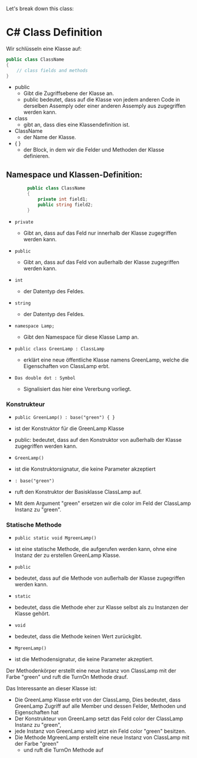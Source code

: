 ﻿Let's break down this class:
# C# Class Definition
Wir schlüsseln eine Klasse auf:

```csharp
public class ClassName
{
    // class fields and methods
}
```

- public
  -  Gibt die Zugriffsebene der Klasse an.
  -  public bedeutet, dass auf die Klasse von jedem anderen Code in derselben Assemply oder einer anderen Assemply aus zugegriffen werden kann.
- class
  -  gibt an, dass dies eine Klassendefinition ist.
- ClassName
  -  der Name der Klasse.
- { }
  -  der Block, in dem wir die Felder und Methoden der Klasse definieren.

## Namespace und Klassen-Definition:

````csharp
        public class ClassName
        {
            private int field1;
            public string field2;
        }
````
- ``private``
  -  Gibt an, dass auf das Feld nur innerhalb der Klasse zugegriffen werden kann.
- ``public``
  -    Gibt an, dass auf das Feld von außerhalb der Klasse zugegriffen werden kann.
- ``int``
  -  der Datentyp des Feldes.
- ``string``
  -    der Datentyp des Feldes.

- ``namespace Lamp;``
  -  Gibt den Namespace für diese Klasse Lamp an.

- ``public class GreenLamp : ClassLamp``
  -    erklärt eine neue öffentliche Klasse namens GreenLamp, welche die Eigenschaften von ClassLamp erbt.

- ``Das double dot : Symbol``
  -  Signalisiert das hier eine Vererbung vorliegt.

### Konstrukteur

-    ``public GreenLamp() : base("green") { } ``
- ist der Konstruktor für die GreenLamp Klasse
- public: bedeutet, dass auf den Konstruktor von außerhalb der Klasse zugegriffen werden kann.

-    ``GreenLamp()``
- ist die Konstruktorsignatur, die keine Parameter akzeptiert

-    ``: base("green")``
- ruft den Konstruktor der Basisklasse ClassLamp auf.
- Mit dem Argument "green" ersetzen wir die color im Feld der ClassLamp Instanz zu "green".


### Statische Methode

-    ``public static void MgreenLamp()``

- ist eine statische Methode, die aufgerufen werden kann, ohne eine Instanz der zu erstellen GreenLamp Klasse.
-    ``public``
-   bedeutet, dass auf die Methode von außerhalb der Klasse zugegriffen werden kann.
-    ``static``
- bedeutet, dass die Methode eher zur Klasse selbst als zu Instanzen der Klasse gehört.
-    ``void``
-   bedeutet, dass die Methode keinen Wert zurückgibt.
-    ``MgreenLamp()``
- ist die Methodensignatur, die keine Parameter akzeptiert.

Der Methodenkörper erstellt eine neue Instanz von ClassLamp mit der Farbe "green" und ruft die TurnOn Methode drauf.

Das Interessante an dieser Klasse ist:

- Die GreenLamp Klasse erbt von der ClassLamp, Dies bedeutet, dass GreenLamp Zugriff auf alle Member und dessen Felder, Methoden und Eigenschaften hat
- Der Konstrukteur von GreenLamp setzt das Feld color der ClassLamp Instanz zu "green",
- jede Instanz von GreenLamp wird jetzt ein Feld color "green" besitzen.
- Die Methode MgreenLamp erstellt eine neue Instanz von ClassLamp mit der Farbe "green"
  - und ruft die TurnOn Methode auf